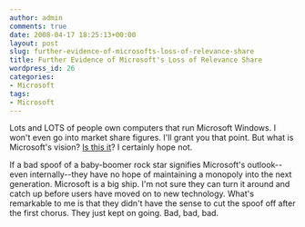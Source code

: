 ```yaml
---
author: admin
comments: true
date: 2008-04-17 18:25:13+00:00
layout: post
slug: further-evidence-of-microsofts-loss-of-relevance-share
title: Further Evidence of Microsoft's Loss of Relevance Share
wordpress_id: 26
categories:
- Microsoft
tags:
- Microsoft
---
```


Lots and LOTS  of people own computers that run Microsoft Windows. I won't even go into market share figures. I'll grant you that point. But what is Microsoft's vision? [Is this it](http://www.youtube.com/watch?v=sPv8PPl7ANU)? I certainly hope not.

If a bad spoof of a baby-boomer rock star signifies Microsoft's outlook--even internally--they have no hope of maintaining a monopoly into the next generation. Microsoft is a big ship. I'm not sure they can turn it around and catch up before users have moved on to new technology. What's remarkable to me is that they didn't have the sense to cut the spoof off after the first chorus. They just kept on going. Bad, bad, bad.
